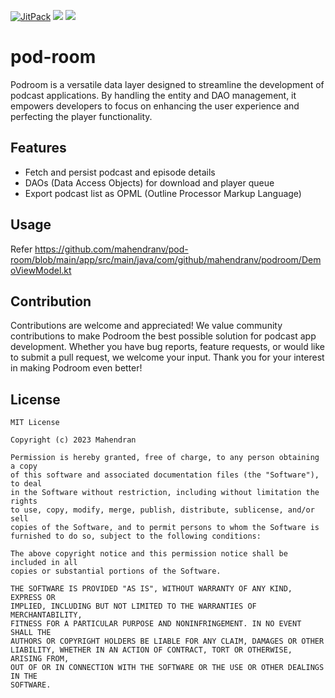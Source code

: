 [![JitPack](https://img.shields.io/github/v/release/mahendranv/pod-room?color=green&label=JitPack&logo=hackthebox&logoColor=white&style=for-the-badge)](https://jitpack.io/#mahendranv/pod-room) ![](https://img.shields.io/github/issues/mahendranv/pod-room?style=for-the-badge) ![](https://img.shields.io/github/issues-pr/mahendranv/pod-room?style=for-the-badge)

# pod-room
Podroom is a versatile data layer designed to streamline the development of podcast applications. By handling the entity and DAO management, it empowers developers to focus on enhancing the user experience and perfecting the player functionality. 

## Features
- Fetch and persist podcast and episode details
- DAOs (Data Access Objects) for download and player queue
- Export podcast list as OPML (Outline Processor Markup Language)

## Usage
Refer https://github.com/mahendranv/pod-room/blob/main/app/src/main/java/com/github/mahendranv/podroom/DemoViewModel.kt

## Contribution
Contributions are welcome and appreciated! We value community contributions to make Podroom the best possible solution for podcast app development. Whether you have bug reports, feature requests, or would like to submit a pull request, we welcome your input. Thank you for your interest in making Podroom even better!

## License

```
MIT License

Copyright (c) 2023 Mahendran

Permission is hereby granted, free of charge, to any person obtaining a copy
of this software and associated documentation files (the "Software"), to deal
in the Software without restriction, including without limitation the rights
to use, copy, modify, merge, publish, distribute, sublicense, and/or sell
copies of the Software, and to permit persons to whom the Software is
furnished to do so, subject to the following conditions:

The above copyright notice and this permission notice shall be included in all
copies or substantial portions of the Software.

THE SOFTWARE IS PROVIDED "AS IS", WITHOUT WARRANTY OF ANY KIND, EXPRESS OR
IMPLIED, INCLUDING BUT NOT LIMITED TO THE WARRANTIES OF MERCHANTABILITY,
FITNESS FOR A PARTICULAR PURPOSE AND NONINFRINGEMENT. IN NO EVENT SHALL THE
AUTHORS OR COPYRIGHT HOLDERS BE LIABLE FOR ANY CLAIM, DAMAGES OR OTHER
LIABILITY, WHETHER IN AN ACTION OF CONTRACT, TORT OR OTHERWISE, ARISING FROM,
OUT OF OR IN CONNECTION WITH THE SOFTWARE OR THE USE OR OTHER DEALINGS IN THE
SOFTWARE.
```
